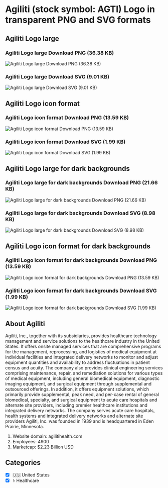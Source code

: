 # Agiliti (stock symbol: AGTI) Logo in transparent PNG and SVG formats

## Agiliti Logo large

### Agiliti Logo large Download PNG (36.38 KB)

![Agiliti Logo large Download PNG (36.38 KB)](/img/orig/AGTI_BIG-cbc950ff.png)

### Agiliti Logo large Download SVG (9.01 KB)

![Agiliti Logo large Download SVG (9.01 KB)](/img/orig/AGTI_BIG-553687b6.svg)

## Agiliti Logo icon format

### Agiliti Logo icon format Download PNG (13.59 KB)

![Agiliti Logo icon format Download PNG (13.59 KB)](/img/orig/AGTI-2c29c31a.png)

### Agiliti Logo icon format Download SVG (1.99 KB)

![Agiliti Logo icon format Download SVG (1.99 KB)](/img/orig/AGTI-1e59204f.svg)

## Agiliti Logo large for dark backgrounds

### Agiliti Logo large for dark backgrounds Download PNG (21.66 KB)

![Agiliti Logo large for dark backgrounds Download PNG (21.66 KB)](/img/orig/AGTI_BIG.D-02b36dd2.png)

### Agiliti Logo large for dark backgrounds Download SVG (8.98 KB)

![Agiliti Logo large for dark backgrounds Download SVG (8.98 KB)](/img/orig/AGTI_BIG.D-01396e4d.svg)

## Agiliti Logo icon format for dark backgrounds

### Agiliti Logo icon format for dark backgrounds Download PNG (13.59 KB)

![Agiliti Logo icon format for dark backgrounds Download PNG (13.59 KB)](/img/orig/AGTI.D-45c168ee.png)

### Agiliti Logo icon format for dark backgrounds Download SVG (1.99 KB)

![Agiliti Logo icon format for dark backgrounds Download SVG (1.99 KB)](/img/orig/AGTI.D-0398fd70.svg)

## About Agiliti

Agiliti, Inc., together with its subsidiaries, provides healthcare technology management and service solutions to the healthcare industry in the United States. It offers onsite managed services that are comprehensive programs for the management, reprocessing, and logistics of medical equipment at individual facilities and integrated delivery networks to monitor and adjust equipment quantities and availability to address fluctuations in patient census and acuity. The company also provides clinical engineering services comprising maintenance, repair, and remediation solutions for various types of medical equipment, including general biomedical equipment, diagnostic imaging equipment, and surgical equipment through supplemental and outsourced offerings. In addition, it offers equipment solutions, which primarily provide supplemental, peak need, and per-case rental of general biomedical, specialty, and surgical equipment to acute care hospitals and alternate site providers, including premier healthcare institutions and integrated delivery networks. The company serves acute care hospitals, health systems and integrated delivery networks and alternate site providers Agiliti, Inc. was founded in 1939 and is headquartered in Eden Prairie, Minnesota.

1. Website domain: agilitihealth.com
2. Employees: 4900
3. Marketcap: $2.23 Billion USD


## Categories
- [x] 🇺🇸 United States
- [x] ⚕️ Healthcare
